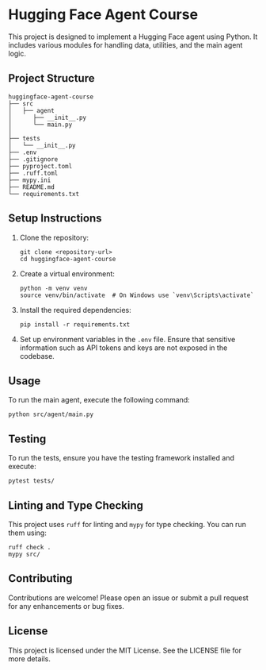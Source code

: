 # Hugging Face Agent Course

This project is designed to implement a Hugging Face agent using Python. It includes various modules for handling data, utilities, and the main agent logic.

## Project Structure

```
huggingface-agent-course
├── src
│   ├── agent
│      ├── __init__.py
│      └── main.py
│      
├── tests
│   └── __init__.py
├── .env
├── .gitignore
├── pyproject.toml
├── .ruff.toml
├── mypy.ini
├── README.md
└── requirements.txt
```

## Setup Instructions

1. Clone the repository:
   ```
   git clone <repository-url>
   cd huggingface-agent-course
   ```

2. Create a virtual environment:
   ```
   python -m venv venv
   source venv/bin/activate  # On Windows use `venv\Scripts\activate`
   ```

3. Install the required dependencies:
   ```
   pip install -r requirements.txt
   ```

4. Set up environment variables in the `.env` file. Ensure that sensitive information such as API tokens and keys are not exposed in the codebase.

## Usage

To run the main agent, execute the following command:
```
python src/agent/main.py
```

## Testing

To run the tests, ensure you have the testing framework installed and execute:
```
pytest tests/
```

## Linting and Type Checking

This project uses `ruff` for linting and `mypy` for type checking. You can run them using:
```
ruff check .
mypy src/
```

## Contributing

Contributions are welcome! Please open an issue or submit a pull request for any enhancements or bug fixes.

## License

This project is licensed under the MIT License. See the LICENSE file for more details.

